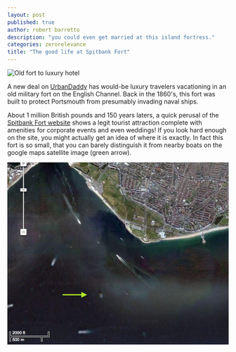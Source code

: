 ```yaml
---
layout: post
published: true
author: robert barretto
description: "you could even get married at this island fortress."
categories: zerorelevance
title: "The good life at Spitbank Fort"
---
```

![Old fort to luxury hotel](http://upload.wikimedia.org/wikipedia/commons/thumb/6/6b/Guests_Arriving_at_Spitbank_Fort.jpg/300px-Guests_Arriving_at_Spitbank_Fort.jpg)

A new deal on [UrbanDaddy](http://www.urbandaddy.com/jt/hotels/22196/Spitbank_Fort_An_Island_Fortress_That_Thinks_It_s_a_Hotel_Jetset_JT_Hotel) has would-be luxury travelers vacationing in an old military fort on the English Channel. Back in the 1860's, this fort was built to protect Portsmouth from presumably invading naval ships.

About 1 million British pounds and 150 years laters, a quick perusal of the [Spitbank Fort website](http://www.spitbankfort.com/) shows a legit tourist attraction complete with amenities for corporate events and even weddings!  If you look hard enough on the site, you might actually get an idea of where it is exactly.  In fact this fort is so small, that you can barely distinguish it from nearby boats on the google maps satellite image (green arrow).</br>

![A small dot 1km offshore](/img/posts/2013-03-19-spitbankfort.png)
